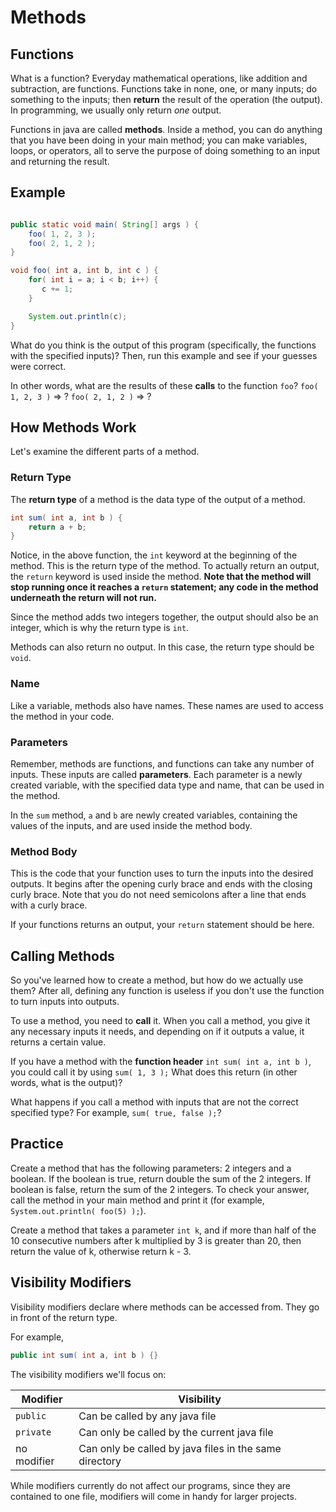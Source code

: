 # Methods

## Functions

What is a function? Everyday mathematical operations, like addition and subtraction, are functions. Functions take in none, one, or many inputs; do something to the inputs; then __return__ the result of the operation (the output). In programming, we usually only return _one_ output.

Functions in java are called __methods__. Inside a method, you can do anything that you have been doing in your main method; you can make variables, loops, or operators, all to serve the purpose of doing something to an input and returning the result.

## Example

```java

public static void main( String[] args ) {
    foo( 1, 2, 3 );
    foo( 2, 1, 2 );
}

void foo( int a, int b, int c ) {
    for( int i = a; i < b; i++) {
       c += 1;
    }

    System.out.println(c);
}

```

What do you think is the output of this program (specifically, the functions with the specified inputs)? Then, run this example and see if your guesses were correct.

In other words, what are the results of these __calls__ to the function `foo`?
`foo( 1, 2, 3 )` => ?
`foo( 2, 1, 2 )` => ?

## How Methods Work

Let's examine the different parts of a method.

### Return Type

The __return type__ of a method is the data type of the output of a method.

```java
int sum( int a, int b ) {
    return a + b;
}
```

Notice, in the above function, the `int` keyword at the beginning of the method. This is the return type of the method. To actually return an output, the `return` keyword is used inside the method. __Note that the method will stop running once it reaches a `return` statement; any code in the method underneath the return will not run.__

Since the method adds two integers together, the output should also be an integer, which is why the return type is `int`.

Methods can also return no output. In this case, the return type should be `void`.

### Name

Like a variable, methods also have names. These names are used to access the method in your code.

### Parameters

Remember, methods are functions, and functions can take any number of inputs. These inputs are called __parameters__. Each parameter is a newly created variable, with the specified data type and name, that can be used in the method.

In the `sum` method, `a` and `b` are newly created variables, containing the values of the inputs, and are used inside the method body.

### Method Body

This is the code that your function uses to turn the inputs into the desired outputs. It begins after the opening curly brace and ends with the closing curly brace. Note that you do not need semicolons after a line that ends with a curly brace.

If your functions returns an output, your `return` statement should be here.

## Calling Methods

So you've learned how to create a method, but how do we actually use them? After all, defining any function is useless if you don't use the function to turn inputs into outputs.

To use a method, you need to __call__ it. When you call a method, you give it any necessary inputs it needs, and depending on if it outputs a value, it returns a certain value.

If you have a method with the __function header__ `int sum( int a, int b )`, you could call it by using `sum( 1, 3 );` What does this return (in other words, what is the output)?

What happens if you call a method with inputs that are not the correct specified type? For example, `sum( true, false );`?

## Practice

Create a method that has the following parameters: 2 integers and a boolean. If the boolean is true, return double the sum of the 2 integers. If boolean is false, return the sum of the 2 integers. To check your answer, call the method in your main method and print it (for example, `System.out.println( foo(5) );`).

Create a method that takes a parameter `int k`, and if more than half of the 10 consecutive numbers after k multiplied by 3 is greater than 20, then return the value of k, otherwise return k - 3.

## Visibility Modifiers

Visibility modifiers declare where methods can be accessed from. They go in front of the return type.

For example,

```java
public int sum( int a, int b ) {}
```

The visibility modifiers we'll focus on:

| Modifier    | Visibility                                             |
|-------------|--------------------------------------------------------|
| `public`    | Can be called by any java file                         |
| `private`   | Can only be called by the current java file            |
| no modifier | Can only be called by java files in the same directory |

While modifiers currently do not affect our programs, since they are contained to one file, modifiers will come in handy for larger projects.
